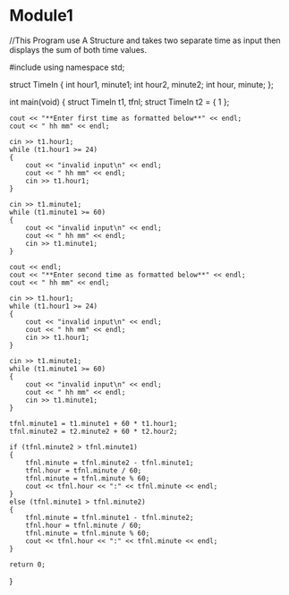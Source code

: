 # Module1
//This Program use A Structure and takes two separate time as input then displays the sum of both time values.

#include <iostream>
using namespace std;

struct TimeIn
{
	int hour1, minute1;
	int hour2, minute2;
	int hour, minute;
};

int main(void)
{
	struct TimeIn t1, tfnl; 
	struct TimeIn t2 = { 1 };

	cout << "**Enter first time as formatted below**" << endl;
	cout << " hh mm" << endl;

	cin >> t1.hour1;
	while (t1.hour1 >= 24)
	{
		cout << "invalid input\n" << endl;
		cout << " hh mm" << endl;
		cin >> t1.hour1;
	}

	cin >> t1.minute1;
	while (t1.minute1 >= 60)
	{
		cout << "invalid input\n" << endl;
		cout << " hh mm" << endl;
		cin >> t1.minute1;
	}

	cout << endl;
	cout << "**Enter second time as formatted below**" << endl;
	cout << " hh mm" << endl;

	cin >> t1.hour1;
	while (t1.hour1 >= 24)
	{
		cout << "invalid input\n" << endl;
		cout << " hh mm" << endl;
		cin >> t1.hour1;
	}

	cin >> t1.minute1;
	while (t1.minute1 >= 60)
	{
		cout << "invalid input\n" << endl;
		cout << " hh mm" << endl;
		cin >> t1.minute1;
	}
		
	tfnl.minute1 = t1.minute1 + 60 * t1.hour1;
	tfnl.minute2 = t2.minute2 + 60 * t2.hour2;

	if (tfnl.minute2 > tfnl.minute1)
	{
		tfnl.minute = tfnl.minute2 - tfnl.minute1;
		tfnl.hour = tfnl.minute / 60;
		tfnl.minute = tfnl.minute % 60;
		cout << tfnl.hour << ":" << tfnl.minute << endl;
	}
	else (tfnl.minute1 > tfnl.minute2)
	{
		tfnl.minute = tfnl.minute1 - tfnl.minute2;
		tfnl.hour = tfnl.minute / 60;
		tfnl.minute = tfnl.minute % 60;
		cout << tfnl.hour << ":" << tfnl.minute << endl;
	}
	
	return 0;

}
